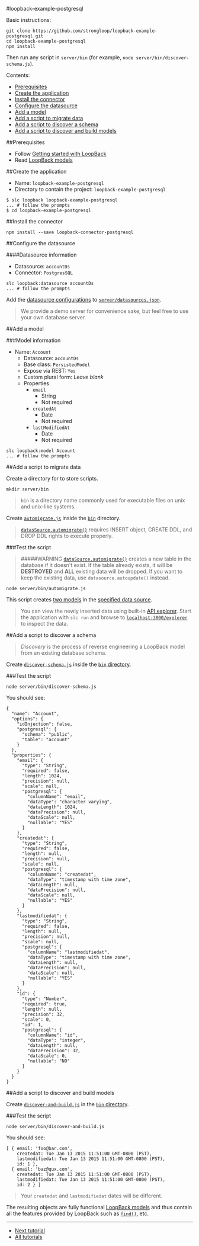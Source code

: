 #loopback-example-postgresql

Basic instructions:

```
git clone https://github.com/strongloop/loopback-example-postgresql.git
cd loopback-example-postgresql
npm install
```

Then run any script in `server/bin` (for example, `node server/bin/discover-schema.js`).

Contents:

- [Prerequisites](#prerequisites)
- [Create the application](#create-the-application)
- [Install the connector](#install-the-connector)
- [Configure the datasource](#configure-the-datasource)
- [Add a model](#add-a-model)
- [Add a script to migrate data](#add-a-script-to-migrate-data)
- [Add a script to discover a schema](#add-a-script-to-discover-a-schema)
- [Add a script to discover and build models](#add-a-script-to-discover-and-build-models)

##Prerequisites

- Follow [Getting started with LoopBack](http://docs.strongloop.com/display/LB/Getting+started+with+LoopBack)
- Read [LoopBack models](http://docs.strongloop.com/display/LB/Defining+models)

##Create the application

- Name: `loopback-example-postgresql`
- Directory to contain the project: `loopback-example-postgresql`

```
$ slc loopback loopback-example-postgresql
... # follow the prompts
$ cd loopback-example-postgresql
```

##Install the connector

```
npm install --save loopback-connector-postgresql
```

##Configure the datasource

####Datasource information
- Datasource: `accountDs`
- Connector: `PostgresSQL`

```
slc loopback:datasource accountDs
... # follow the prompts
```

Add the [datasource configurations](https://github.com/strongloop/loopback-example-postgresql/blob/master/server/datasources.json#L9-L13) to
[`server/datasources.json`](https://github.com/strongloop/loopback-example-postgresql/blob/master/server/datasources.json).

> We provide a demo server for convenience sake, but feel free to use your own database server.

##Add a model

###Model information
- Name: `Account`
  - Datasource: `accountDs`
  - Base class: `PersistedModel`
  - Expose via REST: `Yes`
  - Custom plural form: *Leave blank*
  - Properties
    - `email`
      - String
      - Not required
    - `createdAt`
      - Date
      - Not required
    - `lastModifiedAt`
      - Date
      - Not required

```
slc loopback:model Account
... # follow the prompts
```

##Add a script to migrate data

Create a directory for to store scripts.

```
mkdir server/bin
```

> `bin` is a directory name commonly used for executable files on unix and unix-like systems.

Create [`automigrate.js`](https://github.com/strongloop/loopback-example-postgresql/blob/master/server/bin/automigrate.js) inside the
[`bin`](https://github.com/strongloop/loopback-example-postgresql/blob/master/server/bin) directory.

> [`datasSource.automigrate()`](https://github.com/strongloop/loopback-example-postgresql/blob/master/server/bin/automigrate.js) requires INSERT object, CREATE DDL, and DROP DDL rights to execute properly.

###Test the script

> #####WARNING
> [`dataSource.automigrate()`](https://github.com/strongloop/loopback-example-postgresql/blob/master/server/bin/automigrate.js#L18) creates a new table in the database if it doesn't exist. If the table already exists, it will be **DESTROYED** and **ALL** existing data will be dropped. If you want to keep the existing data, use `datasource.autoupdate()` instead.

```
node server/bin/automigrate.js
```

This script creates [two models](https://github.com/strongloop/loopback-example-postgresql/blob/master/server/bin/automigrate.js#L5-L14) in the
[specified data source](https://github.com/strongloop/loopback-example-postgresql/blob/master/server/bin/automigrate.js#L16).

> You can view the newly inserted data using built-in [API explorer](http://docs.strongloop.com/display/LB/Use+API+Explorer). Start the application with `slc run` and browse to [`localhost:3000/explorer`][explorer] to inspect the data.

##Add a script to discover a schema

> *Discovery* is the process of reverse engineering a LoopBack model from an existing database schema.

Create [`discover-schema.js`](https://github.com/strongloop/loopback-example-postgresql/blob/master/server/bin/discover-schema.js) inside the
[`bin` directory](https://github.com/strongloop/loopback-example-postgresql/blob/master/server/bin).

###Test the script

```
node server/bin/discover-schema.js
```

You should see:

```
{
  "name": "Account",
  "options": {
    "idInjection": false,
    "postgresql": {
      "schema": "public",
      "table": "account"
    }
  },
  "properties": {
    "email": {
      "type": "String",
      "required": false,
      "length": 1024,
      "precision": null,
      "scale": null,
      "postgresql": {
        "columnName": "email",
        "dataType": "character varying",
        "dataLength": 1024,
        "dataPrecision": null,
        "dataScale": null,
        "nullable": "YES"
      }
    },
    "createdat": {
      "type": "String",
      "required": false,
      "length": null,
      "precision": null,
      "scale": null,
      "postgresql": {
        "columnName": "createdat",
        "dataType": "timestamp with time zone",
        "dataLength": null,
        "dataPrecision": null,
        "dataScale": null,
        "nullable": "YES"
      }
    },
    "lastmodifiedat": {
      "type": "String",
      "required": false,
      "length": null,
      "precision": null,
      "scale": null,
      "postgresql": {
        "columnName": "lastmodifiedat",
        "dataType": "timestamp with time zone",
        "dataLength": null,
        "dataPrecision": null,
        "dataScale": null,
        "nullable": "YES"
      }
    },
    "id": {
      "type": "Number",
      "required": true,
      "length": null,
      "precision": 32,
      "scale": 0,
      "id": 1,
      "postgresql": {
        "columnName": "id",
        "dataType": "integer",
        "dataLength": null,
        "dataPrecision": 32,
        "dataScale": 0,
        "nullable": "NO"
      }
    }
  }
}
```

##Add a script to discover and build models

Create [`discover-and-build.js`](https://github.com/strongloop/loopback-example-postgresql/blob/master/server/bin/discover-and-build.js) in the
[`bin` directory](https://github.com/strongloop/loopback-example-postgresql/blob/master/server/bin).

###Test the script

```
node server/bin/discover-and-build.js
```

You should see:

```
[ { email: 'foo@bar.com',
    createdat: Tue Jan 13 2015 11:51:00 GMT-0800 (PST),
    lastmodifiedat: Tue Jan 13 2015 11:51:00 GMT-0800 (PST),
    id: 1 },
  { email: 'baz@qux.com',
    createdat: Tue Jan 13 2015 11:51:00 GMT-0800 (PST),
    lastmodifiedat: Tue Jan 13 2015 11:51:00 GMT-0800 (PST),
    id: 2 } ]
```

> Your `createdat` and `lastmodifiedat` dates will be different.

The resulting objects are fully functional
[LoopBack models](https://github.com/strongloop/loopback-example-postgresql/blob/master/server/bin/discover-and-build.js#L7) and thus contain all the
features provided by LoopBack such as
[`find()`](https://github.com/strongloop/loopback-example-postgresql/blob/master/server/bin/discover-and-build.js#L10), etc.

---

- [Next tutorial][next-tutorial]
- [All tutorials][all-tutorials]

[all-tutorials]: https://github.com/strongloop/loopback-example
[explorer]: http://localhost:3000/explorer
[localhost]: http://localhost:3000
[next-tutorial]: https://github.com/strongloop/loopback-example-model-relations

